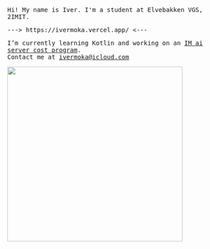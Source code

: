 <samp>
  <p>Hi! My name is Iver. I'm a student at Elvebakken VGS, 2IMIT.</p>
  <p>---> https://ivermoka.vercel.app/ <---</p>


  
  
  I’m currently learning Kotlin and working on an [IM ai server cost program](https://github.com/ivermoka/portfolio). <br>Contact me at ivermoka@icloud.com  
</samp>

<img width="400" src="https://quotes-github-readme.vercel.app/api?type=vertical&theme=radical" />
